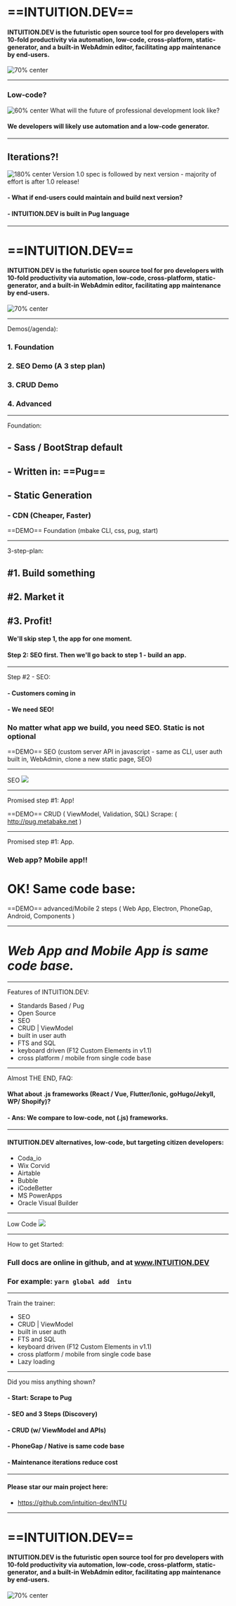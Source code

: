 <!-- $theme: gaia -->
<!-- prerender: false -->
<!-- footer: www.INTUITION.DEV -->
<!-- *template: invert -->
#  ==INTUITION.DEV==

#### INTUITION.DEV is the futuristic open source tool for pro developers with 10-fold productivity via automation, low-code, cross-platform, static-generator, and a built-in WebAdmin editor, facilitating app maintenance by end-users.
![70% center](good_cheap_fast.png)

---
<!-- page_number: true -->

###  Low-code?
![60% center](truck.png)
What will the future of professional development look like?
#### We developers will likely use automation and a low-code generator.

---


## Iterations?!
![180% center](iterative.png)
Version 1.0 spec is followed by next version - majority of effort is after 1.0 release!
#### - What if end-users could maintain and build next version?
#### - INTUITION.DEV is built in Pug language

---

<!-- *template: invert -->
#  ==INTUITION.DEV==

#### INTUITION.DEV is the futuristic open source tool for pro developers with 10-fold productivity via automation, low-code, cross-platform, static-generator, and a built-in WebAdmin editor, facilitating app maintenance by end-users.
![70% center](good_cheap_fast.png)

---

Demos(/agenda):
### 1. Foundation
### 2. SEO Demo (A 3 step plan)
### 3. CRUD Demo
### 4. Advanced 

---

Foundation:

## - Sass / BootStrap default
## - Written in: ==Pug==
## - Static Generation
### - CDN (Cheaper, Faster)

==DEMO== Foundation (mbake CLI, css, pug, start)


---
3-step-plan:
## #1. Build something
## #2. Market it
## #3. Profit!

#### We'll skip step 1, the app for one moment.
#### Step 2: SEO first. Then we'll go back to step 1 - build an app.

---
<!-- *template: invert -->
Step #2 - SEO:
#### - Customers coming in
#### - We need SEO!
### No matter what app we build, you need SEO. Static is not optional

==DEMO== SEO (custom server API in javascript - same as CLI, user auth built in, WebAdmin, clone a new static page, SEO)

--- 

SEO
![](webm.png)

---

Promised step #1: App!

==DEMO== CRUD ( ViewModel, Validation, SQL)
Scrape: ( http://pug.metabake.net )

---
<!-- *template: invert -->
Promised step #1: App.

### Web app? Mobile app!!

# OK! Same code base:

==DEMO== advanced/Mobile 2 steps ( Web App, Electron, PhoneGap, Android, Components )

---

# *Web App and Mobile App is same code base.*

---

Features of INTUITION.DEV:
- Standards Based / Pug
- Open Source
- SEO
- CRUD | ViewModel
- built in user auth
- FTS and SQL
- keyboard driven (F12 Custom Elements in v1.1)
- cross platform / mobile from single code base


---

Almost THE END, FAQ:
#### What about .js frameworks (React / Vue, Flutter/Ionic, goHugo/Jekyll, WP/ Shopify)? 
#### - Ans: We compare to low-code, not (.js) frameworks. 

---

<!-- *template: invert -->
#### INTUITION.DEV alternatives, low-code, but targeting citizen developers: 
- Coda_io
- Wix Corvid
- Airtable
- Bubble
- iCodeBetter
- MS PowerApps
- Oracle Visual Builder

---
Low Code
![](low.png)

---

How to get Started:

### Full docs are online in github, and at www.INTUITION.DEV
### For example: `yarn global add  intu`

--- 

Train the trainer: 
- SEO
- CRUD | ViewModel
- built in user auth
- FTS and SQL
- keyboard driven (F12 Custom Elements in v1.1)
- cross platform / mobile from single code base
- Lazy loading

---

Did you miss anything shown? 
#### - Start: Scrape to Pug
#### - SEO and 3 Steps (Discovery)
#### - CRUD (w/ ViewModel and APIs)
#### - PhoneGap / Native is same code base
#### - Maintenance iterations reduce cost
---

#### Please star our main project here:
- https://github.com/intuition-dev/INTU
---

<!-- *template: invert -->
#  ==INTUITION.DEV==

#### INTUITION.DEV is the futuristic open source tool for pro developers with 10-fold productivity via automation, low-code, cross-platform, static-generator, and a built-in WebAdmin editor, facilitating app maintenance by end-users.
![70% center](good_cheap_fast.png)



















